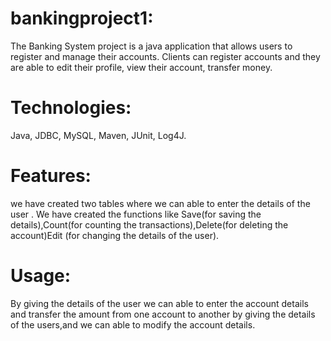 # bankingproject1:
The Banking System project is a java application that allows users to register and manage their accounts. Clients can register accounts and they are able to edit their profile, view their account, transfer money.
# Technologies:
Java, JDBC, MySQL, Maven, JUnit, Log4J.
# Features:
we have created two tables where we can able to enter the details of the user .
We have created the functions like Save(for saving the details),Count(for counting the transactions),Delete(for deleting the account)Edit (for changing the details of the user).
# Usage:
By giving the details of the user we can able to enter the account details and transfer the amount from one account to another by giving the details of the users,and we can able to modify the account details.
